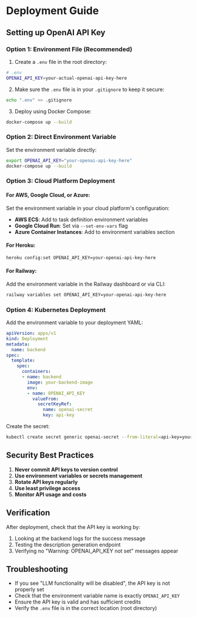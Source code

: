 # Deployment Guide

## Setting up OpenAI API Key

### Option 1: Environment File (Recommended)

1. Create a `.env` file in the root directory:
```bash
# .env
OPENAI_API_KEY=your-actual-openai-api-key-here
```

2. Make sure the `.env` file is in your `.gitignore` to keep it secure:
```bash
echo ".env" >> .gitignore
```

3. Deploy using Docker Compose:
```bash
docker-compose up --build
```

### Option 2: Direct Environment Variable

Set the environment variable directly:

```bash
export OPENAI_API_KEY="your-openai-api-key-here"
docker-compose up --build
```

### Option 3: Cloud Platform Deployment

#### For AWS, Google Cloud, or Azure:

Set the environment variable in your cloud platform's configuration:

- **AWS ECS**: Add to task definition environment variables
- **Google Cloud Run**: Set via `--set-env-vars` flag
- **Azure Container Instances**: Add to environment variables section

#### For Heroku:

```bash
heroku config:set OPENAI_API_KEY=your-openai-api-key-here
```

#### For Railway:

Add the environment variable in the Railway dashboard or via CLI:

```bash
railway variables set OPENAI_API_KEY=your-openai-api-key-here
```

### Option 4: Kubernetes Deployment

Add the environment variable to your deployment YAML:

```yaml
apiVersion: apps/v1
kind: Deployment
metadata:
  name: backend
spec:
  template:
    spec:
      containers:
      - name: backend
        image: your-backend-image
        env:
        - name: OPENAI_API_KEY
          valueFrom:
            secretKeyRef:
              name: openai-secret
              key: api-key
```

Create the secret:
```bash
kubectl create secret generic openai-secret --from-literal=api-key=your-openai-api-key-here
```

## Security Best Practices

1. **Never commit API keys to version control**
2. **Use environment variables or secrets management**
3. **Rotate API keys regularly**
4. **Use least privilege access**
5. **Monitor API usage and costs**

## Verification

After deployment, check that the API key is working by:

1. Looking at the backend logs for the success message
2. Testing the description generation endpoint
3. Verifying no "Warning: OPENAI_API_KEY not set" messages appear

## Troubleshooting

- If you see "LLM functionality will be disabled", the API key is not properly set
- Check that the environment variable name is exactly `OPENAI_API_KEY`
- Ensure the API key is valid and has sufficient credits
- Verify the `.env` file is in the correct location (root directory)
